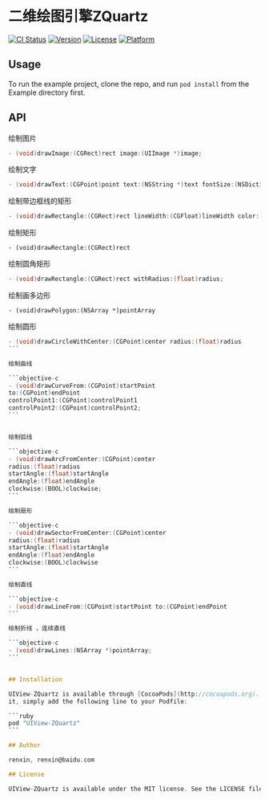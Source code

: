 
# 二维绘图引擎ZQuartz

[![CI Status](http://img.shields.io/travis/zhuayi/UIView-ZQuartz.svg?style=flat)](https://travis-ci.org/zhuayi/UIView-ZQuartz) [![Version](https://img.shields.io/cocoapods/v/UIView-ZQuartz.svg?style=flat)](http://cocoapods.org/pods/UIView-ZQuartz) [![License](https://img.shields.io/cocoapods/l/UIView-ZQuartz.svg?style=flat)](http://cocoapods.org/pods/UIView-ZQuartz) [![Platform](https://img.shields.io/cocoapods/p/UIView-ZQuartz.svg?style=flat)](http://cocoapods.org/pods/UIView-ZQuartz)

## Usage

To run the example project, clone the repo, and run `pod install` from the Example directory first.

## API

绘制图片
```objective-c
- (void)drawImage:(CGRect)rect image:(UIImage *)image;
```

绘制文字
```objective-c
- (void)drawText:(CGPoint)point text:(NSString *)text fontSize:(NSDictionary *)fontStyle
```

绘制带边框线的矩形
```objective-c
- (void)drawRectangle:(CGRect)rect lineWidth:(CGFloat)lineWidth color:(UIColor *)color
```

绘制矩形
```
- (void)drawRectangle:(CGRect)rect
```

绘制圆角矩形

```objective-c
- (void)drawRectangle:(CGRect)rect withRadius:(float)radius;
```

绘制画多边形
```
- (void)drawPolygon:(NSArray *)pointArray
```

绘制圆形

``````objective-c
- (void)drawCircleWithCenter:(CGPoint)center radius:(float)radius
```

绘制曲线

```objective-c
- (void)drawCurveFrom:(CGPoint)startPoint
to:(CGPoint)endPoint
controlPoint1:(CGPoint)controlPoint1
controlPoint2:(CGPoint)controlPoint2;
```


绘制弧线

```objective-c
- (void)drawArcFromCenter:(CGPoint)center
radius:(float)radius
startAngle:(float)startAngle
endAngle:(float)endAngle
clockwise:(BOOL)clockwise;
```

绘制扇形

```objective-c
- (void)drawSectorFromCenter:(CGPoint)center
radius:(float)radius
startAngle:(float)startAngle
endAngle:(float)endAngle
clockwise:(BOOL)clockwise
```

绘制直线

```objective-c
- (void)drawLineFrom:(CGPoint)startPoint to:(CGPoint)endPoint
```

绘制折线 ，连续直线

```objective-c
- (void)drawLines:(NSArray *)pointArray;
```


## Installation

UIView-ZQuartz is available through [CocoaPods](http://cocoapods.org). To install
it, simply add the following line to your Podfile:

```ruby
pod "UIView-ZQuartz"
```

## Author

renxin, renxin@baidu.com

## License

UIView-ZQuartz is available under the MIT license. See the LICENSE file for more info.